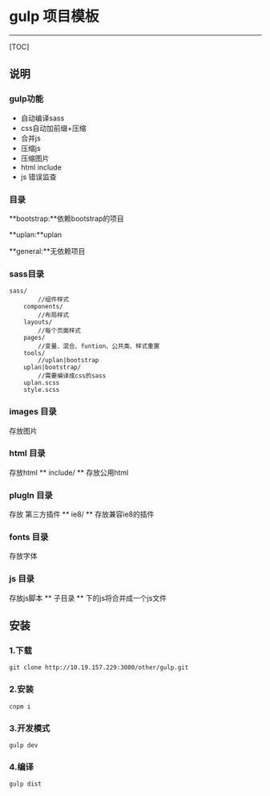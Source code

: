 # gulp 项目模板
***
[TOC]

## 说明


### gulp功能
+ 自动编译sass
+ css自动加前缀+压缩
+ 合并js
+ 压缩js
+ 压缩图片
+ html include
+ js 错误监查

### 目录
**bootstrap:**依赖bootstrap的项目

**uplan:**uplan

**general:**无依赖项目


### sass目录
```
sass/
		//组件样式
	components/ 
		//布局样式 
	layouts/
		//每个页面样式
	pages/
		//变量、混合、funtion、公共类、样式重置
	tools/
		//uplan|bootstrap
	uplan|bootstrap/
		//需要编译成css的sass
	uplan.scss
	style.scss

```

### images 目录
存放图片

### html 目录
存放html
** include/ ** 存放公用html

### plugIn 目录
存放 第三方插件
** ie8/ ** 存放兼容ie8的插件

### fonts 目录
存放字体

### js 目录
存放js脚本
** 子目录 ** 下的js将合并成一个js文件

## 安装

### 1.下载

	git clone http://10.19.157.229:3000/other/gulp.git

### 2.安装 
	cnpm i 


### 3.开发模式
	gulp dev

### 4.编译 
	gulp dist